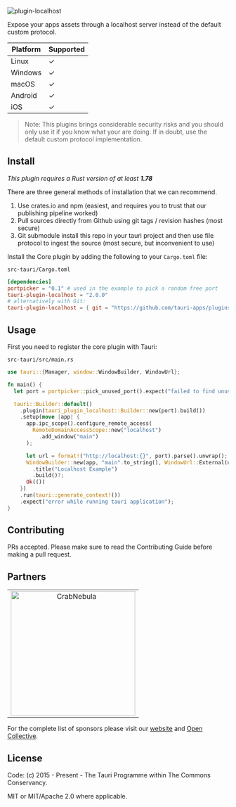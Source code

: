 ![plugin-localhost](https://github.com/tauri-apps/plugins-workspace/raw/v2/plugins/localhost/banner.png)

Expose your apps assets through a localhost server instead of the default custom protocol.

| Platform | Supported |
| -------- | --------- |
| Linux    | ✓         |
| Windows  | ✓         |
| macOS    | ✓         |
| Android  | ✓         |
| iOS      | ✓         |

> Note: This plugins brings considerable security risks and you should only use it if you know what your are doing. If in doubt, use the default custom protocol implementation.

## Install

_This plugin requires a Rust version of at least **1.78**_

There are three general methods of installation that we can recommend.

1. Use crates.io and npm (easiest, and requires you to trust that our publishing pipeline worked)
2. Pull sources directly from Github using git tags / revision hashes (most secure)
3. Git submodule install this repo in your tauri project and then use file protocol to ingest the source (most secure, but inconvenient to use)

Install the Core plugin by adding the following to your `Cargo.toml` file:

`src-tauri/Cargo.toml`

```toml
[dependencies]
portpicker = "0.1" # used in the example to pick a random free port
tauri-plugin-localhost = "2.0.0"
# alternatively with Git:
tauri-plugin-localhost = { git = "https://github.com/tauri-apps/plugins-workspace", branch = "v2" }
```

## Usage

First you need to register the core plugin with Tauri:

`src-tauri/src/main.rs`

```rust
use tauri::{Manager, window::WindowBuilder, WindowUrl};

fn main() {
  let port = portpicker::pick_unused_port().expect("failed to find unused port");

  tauri::Builder::default()
    .plugin(tauri_plugin_localhost::Builder::new(port).build())
    .setup(move |app| {
      app.ipc_scope().configure_remote_access(
        RemoteDomainAccessScope::new("localhost")
          .add_window("main")
      );

      let url = format!("http://localhost:{}", port).parse().unwrap();
      WindowBuilder::new(app, "main".to_string(), WindowUrl::External(url))
        .title("Localhost Example")
        .build()?;
      Ok(())
    })
    .run(tauri::generate_context!())
    .expect("error while running tauri application");
}
```

## Contributing

PRs accepted. Please make sure to read the Contributing Guide before making a pull request.

## Partners

<table>
  <tbody>
    <tr>
      <td align="center" valign="middle">
        <a href="https://crabnebula.dev" target="_blank">
          <img src="https://github.com/tauri-apps/plugins-workspace/raw/v2/.github/sponsors/crabnebula.svg" alt="CrabNebula" width="283">
        </a>
      </td>
    </tr>
  </tbody>
</table>

For the complete list of sponsors please visit our [website](https://tauri.app#sponsors) and [Open Collective](https://opencollective.com/tauri).

## License

Code: (c) 2015 - Present - The Tauri Programme within The Commons Conservancy.

MIT or MIT/Apache 2.0 where applicable.

